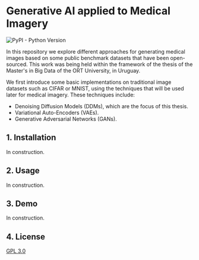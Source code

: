 # Generative AI applied to Medical Imagery

![PyPI - Python Version](https://img.shields.io/pypi/pyversions/memray)

In this repository we explore different approaches for generating medical images based on some public benchmark datasets that have been open-sourced. This work was being held within the framework of the thesis of the Master's in Big Data of the ORT University, in Uruguay.

We first introduce some basic implementations on traditional image datasets such as CIFAR or MNIST, using the techniques that will be used later for medical imagery. These techniques include:
- Denoising Diffusion Models (DDMs), which are the focus of this thesis.
- Variational Auto-Encoders (VAEs).
- Generative Adversarial Networks (GANs).


## 1. Installation

In construction.


## 2. Usage

In construction.


## 3. Demo

In construction.


## 4. License

[GPL 3.0](https://choosealicense.com/licenses/gpl-3.0/)
